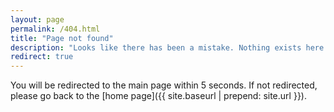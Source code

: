 ```yaml
---
layout: page
permalink: /404.html
title: "Page not found"
description: "Looks like there has been a mistake. Nothing exists here."
redirect: true
---
```


You will be redirected to the main page within 5 seconds. If not redirected, please go back to the [home page]({{ site.baseurl | prepend: site.url }}).

<script>
  setTimeout(function() {
    window.location.href = "{{ site.baseurl | prepend: site.url }}";
  }, 5000);
</script>
